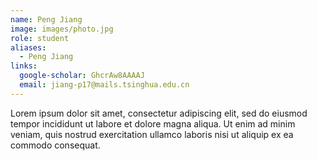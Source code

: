 ```yaml
---
name: Peng Jiang
image: images/photo.jpg
role: student
aliases:
  - Peng Jiang
links:
  google-scholar: GhcrAw8AAAAJ
  email: jiang-p17@mails.tsinghua.edu.cn
---
```


Lorem ipsum dolor sit amet, consectetur adipiscing elit, sed do eiusmod tempor
incididunt ut labore et dolore magna aliqua. Ut enim ad minim veniam, quis
nostrud exercitation ullamco laboris nisi ut aliquip ex ea commodo consequat.
